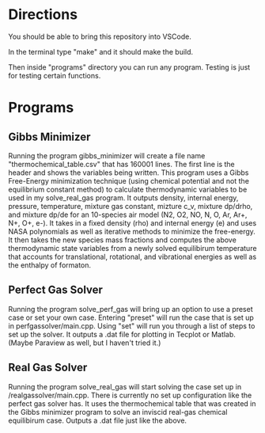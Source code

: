 # Directions

You should be able to bring this repository into VSCode.  

In the terminal type "make" and it should make the build. 

Then inside "programs" directory you can run any program. Testing is just for testing certain functions. 

# Programs

## Gibbs Minimizer

Running the program gibbs_minimizer will create a file name "thermochemical_table.csv" that has 160001 lines. The first line is the header and shows the variables being written. 
This program uses a Gibbs Free-Energy minimization technique (using chemical potential and not the equilibrium constant method) to calculate thermodynamic variables to be used in 
my solve_real_gas program. It outputs density, internal energy, pressure, temperature, mixture gas constant, mizture c_v, mixture dp/drho, and mixture dp/de for an 10-species air model
(N2, O2, NO, N, O, Ar, Ar+, N+, O+, e-). It takes in a fixed density (rho) and internal energy (e) and uses NASA polynomials as well as iterative methods to minimize the free-energy. It
then takes the new species mass fractions and computes the above thermodynamic state variables from a newly solved equilibirum temperature that accounts for translational, rotational,
and vibrational energies as well as the enthalpy of formaton. 

## Perfect Gas Solver

Running the program solve_perf_gas will bring up an option to use a preset case or set your own case. Entering "preset" will run the case that is set up in perfgassolver/main.cpp. Using "set" will run
you through a list of steps to set up the solver. It outputs a .dat file for plotting in Tecplot or Matlab. (Maybe Paraview as well, but I haven't tried it.)

## Real Gas Solver

Running the program solve_real_gas will start solving the case set up in /realgassolver/main.cpp. There is currently no set up configuration like the perfect gas solver has. It uses the thermochemical table 
that was created in the Gibbs minimizer program to solve an inviscid real-gas chemical equilibirum case. Outputs a .dat file just like the above. 

